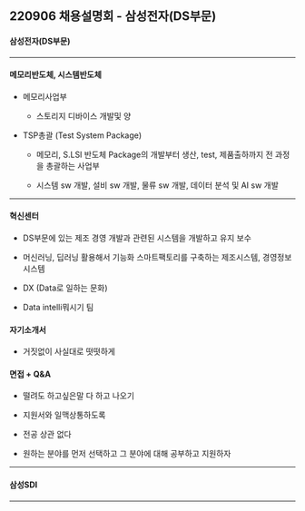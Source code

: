 ## 220906 채용설명회 - 삼성전자(DS부문)

#### 삼성전자(DS부문)

---

#### 메모리반도체, 시스템반도체

- 메모리사업부
  
  - 스토리지 디바이스 개발및 양

- TSP총괄 (Test System Package)
  
  - 메모리, S.LSI 반도체 Package의 개발부터 생산, test, 제품출하까지 전 과정을 총괄하는 사업부
  
  - 시스템 sw 개발, 설비 sw 개발, 물류 sw 개발, 데이터 분석 및 AI sw 개발

---

#### 혁신센터

- DS부문에 있는 제조 경영 개발과 관련된 시스템을 개발하고 유지 보수

- 머신러닝, 딥러닝 활용해서 기능화 스마트팩토리를 구축하는 제조시스템, 경영정보시스템

- DX (Data로 일하는 문화)

- Data intelli뭐시기 팀

#### 자기소개서

- 거짓없이 사실대로 떳떳하게

#### 면접 + Q&A

- 떨려도 하고싶은말 다 하고 나오기

- 지원서와 일맥상통하도록

- 전공 상관 없다

- 원하는 분야를 먼저 선택하고 그 분야에 대해 공부하고 지원하자

---

#### 삼성SDI

---

#### 
